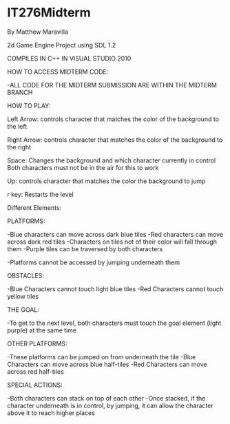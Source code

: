 IT276Midterm
============

By Matthew Maravilla

2d Game Engine Project using SDL 1.2

COMPILES IN C++ IN VISUAL STUDIO 2010

HOW TO ACCESS MIDTERM CODE:

  -ALL CODE FOR THE MIDTERM SUBMISSION ARE WITHIN THE MIDTERM BRANCH

HOW TO PLAY:

Left Arrow: 
  controls character that matches the color of the background to the left

Right Arrow:
  controls character that matches the color of the background to the right
  
Space:
  Changes the background and which character currently in control
  Both characters must not be in the air for this to work

Up:
  controls character that matches the color the background to jump
  
r key:
  Restarts the level

Different Elements:

PLATFORMS:

  -Blue characters can move across dark blue tiles
  -Red characters can move across dark red tiles 
  -Characters on tiles not of their color will fall through them
  -Purple tiles can be traversed by both characters
  
  -Platforms cannot be accessed by jumping underneath them
  
OBSTACLES:

  -Blue Characters cannot touch light blue tiles
  -Red Characters cannot touch yellow tiles

THE GOAL:

  -To get to the next level, both characters must touch the goal element (light purple) at the same time

OTHER PLATFORMS:

  -These platforms can be jumped on from underneath the tile
  -Blue Characters can move across blue half-tiles 
  -Red Characters can move across red half-tiles
  
SPECIAL ACTIONS:

  -Both characters can stack on top of each other
  -Once stacked, if the character underneath is in control, by jumping, it can allow the character above it to reach higher places



